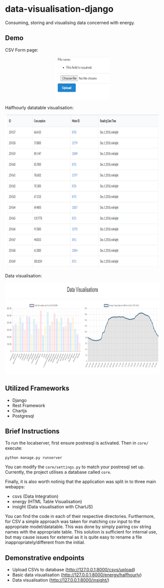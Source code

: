 # data-visualisation-django
Consuming, storing and visualising data concerned with energy.

## Demo

CSV Form page:

<p align="center">
  <img width="180" height="140" src="https://github.com/RussellSB/data-visualisation-django/blob/main/images/csv-form.PNG">
</p>

Halfhourly datatable visualisation:

<p align="center">
  <img width="900" height="500" src="https://github.com/RussellSB/data-visualisation-django/blob/main/images/halfhourly-table.PNG">
</p>

Data visualisation:

<p align="center">
  <img width="900" height="300" src="https://github.com/RussellSB/data-visualisation-django/blob/main/images/datavis.PNG">
</p>

## Utilized Frameworks
- Django
- Rest Framework
- Chartjs
- Postgresql

## Brief Instructions
To run the localserver, first ensure postresql is activated. Then in `core/`  execute:

```
python manage.py runserver
```

You can modify the `core/settings.py` to match your postresql set up. Currently, the project utilises a database called `core`. 

Finally, it is also worth notinig that the application was split in to three main webapps:
- csvs (Data Integration)
- energy (HTML Table Visualisation)
- insight (Data visualisation with ChartJS)

You can find the code in each of their respective directories. Furthermore, for CSV a simple approach was taken for matching csv input to the appropriate model/datatable. This was done by simply pairing csv string names with the appropriate table. This solution is sufficient for internal use, but may cause issues for external as it is quite easy to rename a file inappropriately/different from the initial.

## Demonstrative endpoints
- Upload CSVs to database (http://127.0.0.1:8000/csvs/upload)
- Basic data visualisation (http://127.0.0.1:8000/energy/halfhourly)
- Data visualisation (http://127.0.0.1:8000/insight/)


